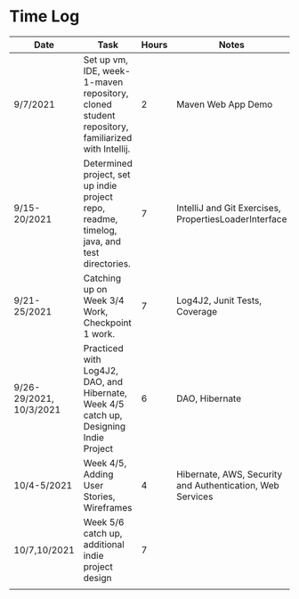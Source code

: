 # Time Log

| Date | Task | Hours | Notes|
|------|------|-------|------|
| 9/7/2021 | Set up vm, IDE, week-1-maven repository, cloned student repository, familiarized with Intellij. | 2 | Maven Web App Demo |
| 9/15-20/2021 | Determined project, set up indie project repo, readme, timelog, java, and test directories. | 7 | IntelliJ and Git Exercises, PropertiesLoaderInterface |
| 9/21-25/2021 | Catching up on Week 3/4 Work, Checkpoint 1 work. | 7 | Log4J2, Junit Tests, Coverage |
| 9/26-29/2021, 10/3/2021 | Practiced with Log4J2, DAO, and Hibernate, Week 4/5 catch up, Designing Indie Project | 6 | DAO, Hibernate |
| 10/4-5/2021 | Week 4/5, Adding User Stories, Wireframes | 4 | Hibernate, AWS, Security and Authentication, Web Services |
| 10/7,10/2021 | Week 5/6 catch up, additional indie project design | 7 ||
|||||